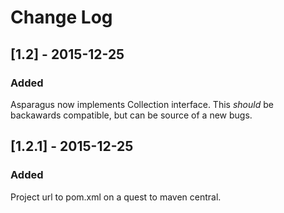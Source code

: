 # Change Log

## [1.2] - 2015-12-25
### Added
Asparagus now implements Collection interface.
This *should* be backawards compatible, but can be source of a new bugs.

## [1.2.1] - 2015-12-25
### Added
Project url to pom.xml on a quest to maven central.
